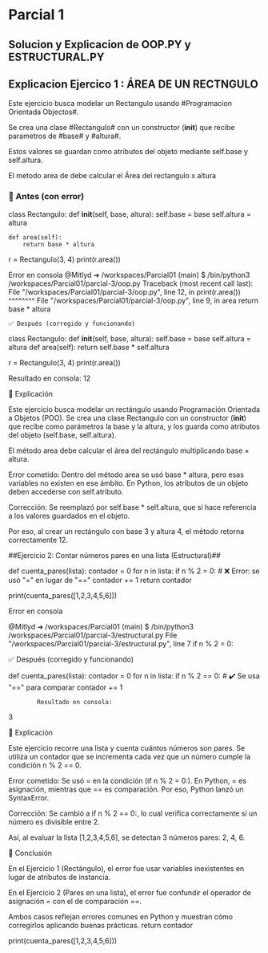 # Parcial 1

## Solucion y Explicacion de OOP.PY y ESTRUCTURAL.PY

## Explicacion Ejercico 1 : ÁREA DE UN RECTNGULO ##

Este ejercicio busca modelar un Rectangulo usando #Programacion Orientada Objectos#.

Se crea una clase #Rectangulo# con un constructor (__init__) que recibe parametros de #base# y #altura#.

Estos valores se guardan  como atributos del objeto mediante self.base y self.altura.

El metodo area de debe  calcular el Área del rectangulo x altura 

### 🚫 Antes (con error)


class Rectangulo:
    def __init__(self, base, altura):
        self.base = base
        self.altura = altura

    def area(self):
        return base * altura   

r = Rectangulo(3, 4)
print(r.area())


Error en consola
@Mitlyd ➜ /workspaces/Parcial01 (main) $ /bin/python3 /workspaces/Parcial01/parcial-3/oop.py
Traceback (most recent call last):
  File "/workspaces/Parcial01/parcial-3/oop.py", line 12, in <module>
    print(r.area())
          ^^^^^^^^
  File "/workspaces/Parcial01/parcial-3/oop.py", line 9, in area
    return base * altura


    ✅ Después (corregido y funcionando)


class Rectangulo:
    def __init__(self, base, altura):
        self.base = base
        self.altura = altura
    def area(self):
        return self.base * self.altura

r = Rectangulo(3, 4)
print(r.area())


Resultado en consola:
12

📌 Explicación

Este ejercicio busca modelar un rectángulo usando Programación Orientada a Objetos (POO).
Se crea una clase Rectangulo con un constructor (__init__) que recibe como parámetros la base y la altura, y los guarda como atributos del objeto (self.base, self.altura).

El método area debe calcular el área del rectángulo multiplicando base × altura.

Error cometido:
Dentro del método area se usó base * altura, pero esas variables no existen en ese ámbito.
En Python, los atributos de un objeto deben accederse con self.atributo.

Corrección:
Se reemplazó por self.base * self.altura, que sí hace referencia a los valores guardados en el objeto.

Por eso, al crear un rectángulo con base 3 y altura 4, el método retorna correctamente 12.


##Ejercicio 2: Contar números pares en una lista (Estructural)##

def cuenta_pares(lista):
    contador = 0
    for n in lista:
        if n % 2 = 0:   # ❌ Error: se usó "=" en lugar de "=="
            contador += 1
    return contador

print(cuenta_pares([1,2,3,4,5,6]))

Error en consola

@Mitlyd ➜ /workspaces/Parcial01 (main) $ /bin/python3 /workspaces/Parcial01/parcial-3/estructural.py
  File "/workspaces/Parcial01/parcial-3/estructural.py", line 7
    if n % 2 = 0:


    
✅ Después (corregido y funcionando)

def cuenta_pares(lista):
    contador = 0
    for n in lista:
        if n % 2 == 0:   # ✔️ Se usa "==" para comparar
            contador += 1


            Resultado en consola:
3

📌 Explicación

Este ejercicio recorre una lista y cuenta cuántos números son pares.
Se utiliza un contador que se incrementa cada vez que un número cumple la condición n % 2 == 0.

Error cometido:
Se usó = en la condición (if n % 2 = 0:).
En Python, = es asignación, mientras que == es comparación.
Por eso, Python lanzó un SyntaxError.

Corrección:
Se cambió a if n % 2 == 0:, lo cual verifica correctamente si un número es divisible entre 2.

Así, al evaluar la lista [1,2,3,4,5,6], se detectan 3 números pares: 2, 4, 6.

📝 Conclusión

En el Ejercicio 1 (Rectángulo), el error fue usar variables inexistentes en lugar de atributos de instancia.

En el Ejercicio 2 (Pares en una lista), el error fue confundir el operador de asignación = con el de comparación ==.

Ambos casos reflejan errores comunes en Python y muestran cómo corregirlos aplicando buenas prácticas.
    return contador

print(cuenta_pares([1,2,3,4,5,6]))
